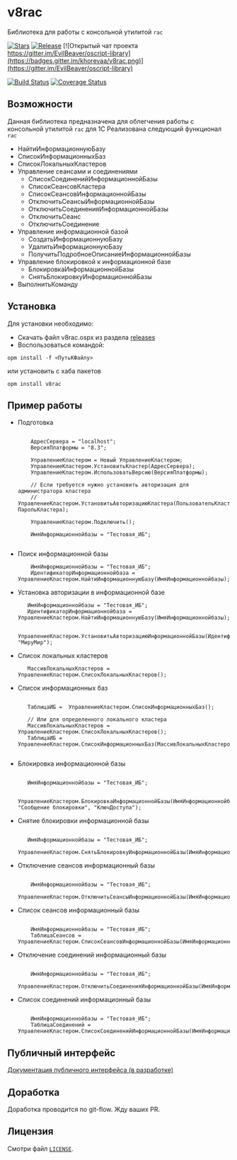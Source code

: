 
# v8rac
Библиотека для работы с консольной утилитой `rac` 

[![Stars](https://img.shields.io/github/stars/khorevaa/v8rac.svg?label=Github%20%E2%98%85&a)](https://github.com/khorevaa/v8rac/stargazers)
[![Release](https://img.shields.io/github/tag/khorevaa/v8rac.svg?label=Last%20release&a)](https://github.com/khorevaa/v8rac/releases)
[![Открытый чат проекта https://gitter.im/EvilBeaver/oscript-library](https://badges.gitter.im/khorevaa/v8rac.png)](https://gitter.im/EvilBeaver/oscript-library)

[![Build Status](https://travis-ci.org/khorevaa/v8rac.svg?branch=master)](https://travis-ci.org/khorevaa/v8rac)
[![Coverage Status](https://coveralls.io/repos/github/khorevaa/v8rac/badge.svg?branch=master)](https://coveralls.io/github/khorevaa/v8rac?branch=master)

## Возможности

Данная библиотека предназначена для облегчения работы с консольной утилитой `rac` для 1С
Реализована следующий функционал `rac`

* НайтиИнформационнуюБазу
* СписокИнформационныхБаз
* СписокЛокальныхКластеров
* Управление сеансами и соединениями
    * СписокСоединенийИнформационнойБазы
    * СписокСеансовКластера
    * СписокСеансовИнформационнойБазы
    * ОтключитьСеансыИнформационнойБазы
    * ОтключитьСоединенияИнформационнойБазы
    * ОтключитьСеанс
    * ОтключитьСоединение
* Управление информационной базой 
    * СоздатьИнформационнуюБазу
    * УдалитьИнформационнуюБазу
    * ПолучитьПодробноеОписаниеИнформационнойБазы
* Управление блокировкой к информационной базе
    * БлокировкаИнформационнойБазы
    * СнятьБлокировкуИнформационнойБазы
* ВыполнитьКоманду

## Установка

Для установки необходимо:
* Скачать файл v8rac.ospx из раздела [releases](https://github.com/khorevaa/v8rac/releases)
* Воспользоваться командой:

```
opm install -f <ПутьКФайлу>
```
или установить с хаба пакетов

```
opm install v8rac
```

## Пример работы

* Подготовка 

    ```bsl

        АдресСервера = "localhost";
        ВерсияПлатформы = "8.3";

        УправлениеКластером = Новый УправлениеКластером;
        УправлениеКластером.УстановитьКластер(АдресСервера);
        УправлениеКластером.ИспользоватьВерсию(ВерсияПлатформы);
        
        // Если требуется нужно установить авторизация для администратора кластера
        // УправлениеКластером.УстановитьАвторизациюКластера(ПользовательКластера, ПарольКластера);
        
        УправлениеКластером.Подключить();
        
        ИмяИнформационнойбазы = "Тестовая_ИБ";
            
    ```
* Поиск информационной базы 

    ```bsl
        ИмяИнформационнойбазы = "Тестовая_ИБ";
        ИдентификаторИнформационнойбаза = УправлениеКластером.НайтиИнформационнуюБазу(ИмяИнформационнойбазы);
    ```

* Установка авторизации в информационной базе

     ```bsl
        ИмяИнформационнойбазы = "Тестовая_ИБ";
        ИдентификаторИнформационнойбаза = УправлениеКластером.НайтиИнформационнуюБазу(ИмяИнформационнойбазы);

        УправлениеКластером.УстановитьАвторизациюИнформационнойБазы(ИдентификаторИнформационнойбаза,"Администратор", "МируМир");
    ```

* Список локальных кластеров

     ```bsl
        МассивЛокальныхКластеров = УправлениеКластером.СписокЛокальныхКластеров();

    ```

* Список информационных баз

     ```bsl

        ТаблицаИБ =  УправлениеКластером.СписокИнформационныхБаз();

        // Или для определенного локального кластера
        МассивЛокальныхКластеров = УправлениеКластером.СписокЛокальныхКластеров();
        ТаблицаИБ =  УправлениеКластером.СписокИнформационныхБаз(МассивЛокальныхКластеров[0]);

 
    ```
* Блокировка информационной базы

     ```bsl

        ИмяИнформационнойбазы = "Тестовая_ИБ";

        УправлениеКластером.БлокировкаИнформационнойБазы(ИмяИнформационнойбазы, "Сообщение блокировки", "КлючДоступа");  
    ```

* Снятие блокировки информационной базы

     ```bsl

        ИмяИнформационнойбазы = "Тестовая_ИБ";
        УправлениеКластером.СнятьБлокировкуИнформационнойБазы(ИмяИнформационнойбазы);
 
    ```
  
* Отключение сеансов информационный базы
    ```bsl 

        ИмяИнформационнойбазы = "Тестовая_ИБ";
        УправлениеКластером.ОтключитьСеансыИнформационнойБазы(ИмяИнформационнойбазы);
 
    ```

* Список сеансов информационный базы
    ```bsl 

        ИмяИнформационнойбазы = "Тестовая_ИБ";
        ТаблицаСеансов = УправлениеКластером.СписокСеансовИнформационнойБазы(ИмяИнформационнойбазы);
 
    ```

* Отключение соединений информационный базы
    ```bsl 

        ИмяИнформационнойбазы = "Тестовая_ИБ";
        УправлениеКластером.ОтключитьСоединенияИнформационнойБазы(ИмяИнформационнойбазы);

    ```

* Список соединений информационный базы
    ```bsl 

        ИмяИнформационнойбазы = "Тестовая_ИБ";
        ТаблицаСоединений = УправлениеКластером.СписокСоединенийИнформационнойБазы(ИмяИнформационнойбазы);
 
    ```

## Публичный интерфейс

[Документация публичного интерфейса (в разработке)](docs/README.md)

## Доработка

Доработка проводится по git-flow. Жду ваших PR.

## Лицензия

Смотри файл [`LICENSE`](LICENSE).
